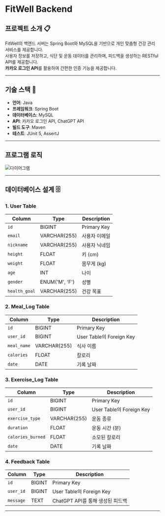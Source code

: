 # FitWell Backend

## 프로젝트 소개 📋
FitWell의 백엔드 서버는 Spring Boot와 MySQL을 기반으로 개인 맞춤형 건강 관리 서비스를 제공합니다.  
사용자 정보를 저장하고, 식단 및 운동 데이터를 관리하며, 피드백을 생성하는 RESTful API를 제공합니다.  
**카카오 로그인 API**를 활용하여 간편한 인증 기능을 제공합니다.

---

## 기술 스택 🔧
- **언어**: Java
- **프레임워크**: Spring Boot
- **데이터베이스**: MySQL
- **API**: 카카오 로그인 API, ChatGPT API
- **빌드 도구**: Maven
- **테스트**: JUnit 5, AssertJ

---

## 프로그램 로직

![다이어그램](https://github.com/user-attachments/assets/823a3a1e-0b86-4d08-b2fe-11fed530a36c)

---

## 데이터베이스 설계 🗄️

### 1. User Table
| **Column**       | **Type**        | **Description**                |
|-------------------|-----------------|--------------------------------|
| `id`             | BIGINT          | Primary Key                   |
| `email`          | VARCHAR(255)    | 사용자 이메일                  |
| `nickname`       | VARCHAR(255)    | 사용자 닉네임                  |
| `height`         | FLOAT           | 키 (cm)                        |
| `weight`         | FLOAT           | 몸무게 (kg)                    |
| `age`            | INT             | 나이                           |
| `gender`         | ENUM('M', 'F')  | 성별                           |
| `health_goal`    | VARCHAR(255)    | 건강 목표                      |

### 2. Meal_Log Table
| **Column**       | **Type**        | **Description**                |
|-------------------|-----------------|--------------------------------|
| `id`             | BIGINT          | Primary Key                   |
| `user_id`        | BIGINT          | User Table의 Foreign Key       |
| `meal_name`      | VARCHAR(255)    | 식사 이름                      |
| `calories`       | FLOAT           | 칼로리                          |
| `date`           | DATE            | 기록 날짜                       |

### 3. Exercise_Log Table
| **Column**       | **Type**        | **Description**                |
|-------------------|-----------------|--------------------------------|
| `id`             | BIGINT          | Primary Key                   |
| `user_id`        | BIGINT          | User Table의 Foreign Key       |
| `exercise_type`  | VARCHAR(255)    | 운동 종류                      |
| `duration`       | FLOAT           | 운동 시간 (분)                 |
| `calories_burned`| FLOAT           | 소모된 칼로리                  |
| `date`           | DATE            | 기록 날짜                       |

### 4. Feedback Table
| **Column**       | **Type**        | **Description**                |
|-------------------|-----------------|--------------------------------|
| `id`             | BIGINT          | Primary Key                   |
| `user_id`        | BIGINT          | User Table의 Foreign Key       |
| `message`        | TEXT            | ChatGPT API를 통해 생성된 피드백|

---
